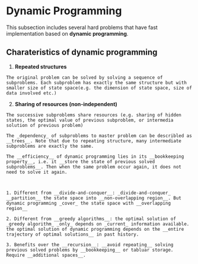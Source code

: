 # Dynamic Programming
This subsection includes several hard problems that have fast implementation based on __dynamic programming__. 

## Charateristics of dynamic programming

  1. __Repeated structures__
  
    The original problem can be solved by solving a sequence of subproblems. Each subproblem has exactly the same structure but with smaller size of state space(e.g. the dimension of state space, size of data involved etc.)


  2. __Sharing of resources (non-independent)__

    The successive subproblems share resources (e.g. sharing of hidden states, the optimal value of previous subproblem, or intermedia solution of previous problem)

    The _dependency_ of subproblems to master problem can be describled as __trees__. Note that due to repeating structure, many intermediate subproblems are exactly the same. 

    The __efficiency__ of dynamic programming lies in its __bookkeeping property__, i.e. it __store the state of previous solved subproblems__. Then when the same problem occur again, it does not need to solve it again. 



    1. Different from __divide-and-conquer__: _divide-and-conquer_ __partition__ the state space into __non-overlapping region__. But dynamic programming _cover_ the state space with __overlapping region__

    2. Different from __greedy algorithms__: the optimal solution of _greedy algorithm_ _only_ depends on _current_ information available. the optimal solution of dynamic programming depends on the __entire trajectory of optimal solutions__ in past history. 

    3. Benefits over the __recursion__: __avoid repeating__ solving previous solved problems by __bookkeeping__ or tabluar storage. Require __additional spaces__. 